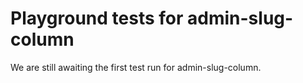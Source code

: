 # Playground tests for admin-slug-column
We are still awaiting the first test run for admin-slug-column.
